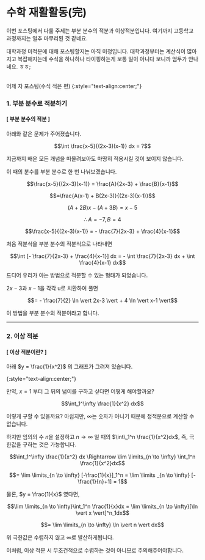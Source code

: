 # 수학 재활활동(完)

이번 포스팅에서 다룰 주제는 부분 분수의 적분과 이상적분입니다. 여기까지 고등학교 과정까지는 얼추 마무리된 것 같네요.

대학과정 미적분에 대해 포스팅할지는 아직 미정입니다. 대학과정부터는 계산식이 많아지고 복잡해지는데 수식을 하나하나 타이핑하는게 보통 일이 아니다 보니까 엄두가 안나네요. ㅎㅎ;

\
어제 자 포스팅(수식 적은 편) {:style="text-align:center;"}

### 1. 부분 분수로 적분하기

#### \[ 부분 분수의 적분 ]

아래와 같은 문제가 주어졌습니다.

$$\int \frac{x-5}{(2x-3)(x-1)} dx = ?$$

지금까지 배운 모든 개념을 떠올려보아도 마땅히 적용시킬 것이 보이지 않습니다.

이 때의 분수를 부분 분수로 한 번 나눠보겠습니다.

$$\frac{x-5}{(2x-3)(x-1)} = \frac{A}{2x-3} + \frac{B}{x-1}$$

$$=\frac{A(x-1) + B(2x-3)}{(2x-3)(x-1)}$$

$$(A + 2B)x - (A+3B) = x - 5$$

$$\therefore A = -7, B=4$$

$$\frac{x-5}{(2x-3)(x-1)} = - \frac{7}{2x-3} + \frac{4}{x-1}$$

처음 적분식을 부분 분수의 적분식으로 나타내면

$$\int [- \frac{7}{2x-3} + \frac{4}{x-1}] dx = - \int \frac{7}{2x-3} dx + \int \frac{4}{x-1} dx$$

드디어 우리가 아는 방법으로 적분할 수 있는 형태가 되었습니다.

$2x-3$과 $x-1$을 각각 u로 치환하여 풀면

$$= - \frac{7}{2} \ln \vert 2x-3 \vert + 4 \ln \vert x-1 \vert$$

이 방법을 부분 분수의 적분이라고 합니다.

***

### 2. 이상 적분

#### \[ 이상 적분이란? ]

아래 $y = \frac{1}{x^2}$ 의 그래프가 그려져 있습니다.

&#x20;{:style="text-align:center;"}

만약, $x=1$ 부터 그 뒤의 넓이를 구하고 싶다면 어떻게 해야할까요?

$$\int_1^\infty \frac{1}{x^2} dx$$

이렇게 구할 수 있을까요? 아쉽지만, $\infty$는 숫자가 아니기 때문에 정적분으로 계산할 수 없습니다.

하지만 임의의 수 $n$을 설정하고 $n \to \infty$ 일 때의 $\int\_1^n \frac{1}{x^2}dx$, 즉, 극한값을 구하는 것은 가능합니다.

$$\int_1^\infty \frac{1}{x^2} dx \Rightarrow \lim \limits_{n \to \infty} \int_1^n \frac{1}{x^2}dx$$

$$= \lim \limits_{n \to \infty} [-\frac{1}{x}]_1^n = \lim \limits _{n \to \infty} [-\frac{1}{n}+1] = 1$$

물론, $y = \frac{1}{x}$ 였다면,

$$\lim \limits_{n \to \infty}\int_1^n \frac{1}{x}dx = \lim \limits_{n \to \infty}[\ln \vert x \vert]^n_1dx$$

$$= \lim \limits_{n \to \infty} \ln \vert n \vert dx$$

위 극한값은 수렴하지 않고 $\infty$로 발산하게됩니다.

이처럼, 이상 적분 시 무조건적으로 수렴하는 것이 아니므로 주의해주어야합니다.
